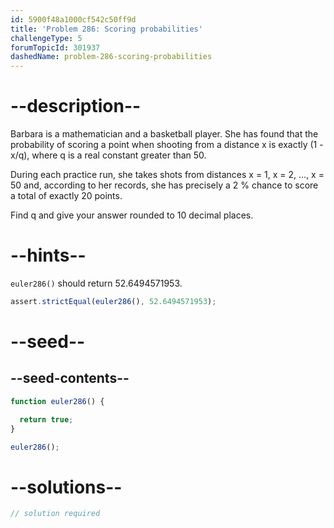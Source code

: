 ```yaml
---
id: 5900f48a1000cf542c50ff9d
title: 'Problem 286: Scoring probabilities'
challengeType: 5
forumTopicId: 301937
dashedName: problem-286-scoring-probabilities
---
```


# --description--

Barbara is a mathematician and a basketball player. She has found that the probability of scoring a point when shooting from a distance x is exactly (1 - x/q), where q is a real constant greater than 50.

During each practice run, she takes shots from distances x = 1, x = 2, ..., x = 50 and, according to her records, she has precisely a 2 % chance to score a total of exactly 20 points.

Find q and give your answer rounded to 10 decimal places.

# --hints--

`euler286()` should return 52.6494571953.

```js
assert.strictEqual(euler286(), 52.6494571953);
```

# --seed--

## --seed-contents--

```js
function euler286() {

  return true;
}

euler286();
```

# --solutions--

```js
// solution required
```
